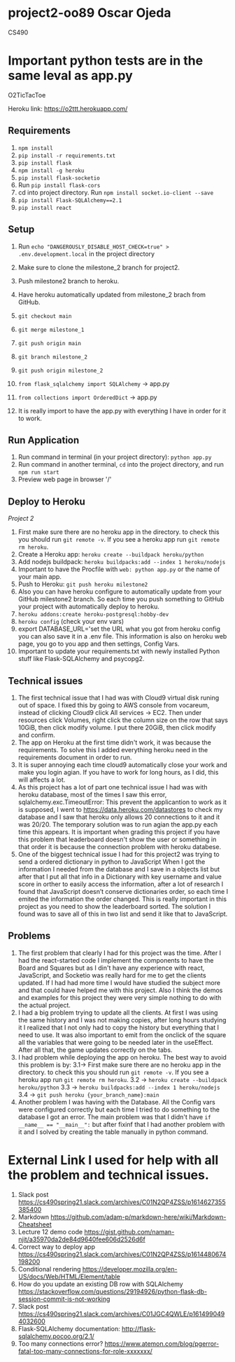 # project2-oo89 Oscar Ojeda

CS490

# Important python tests are in the same leval as app.py

O2TicTacToe

Heroku link: https://o2ttt.herokuapp.com/

## Requirements

1. `npm install`
2. `pip install -r requirements.txt`
3. `pip install flask`
4. `npm install -g heroku`
5. `pip install flask-socketio`
6. Run `pip install flask-cors`
7. cd into project directory. Run `npm install socket.io-client --save`
8. `pip install Flask-SQLAlchemy==2.1`
9. `pip install react`

## Setup

1. Run `echo "DANGEROUSLY_DISABLE_HOST_CHECK=true" > .env.development.local` in the project directory
2. Make sure to clone the milestone_2 branch for project2.
3. Push milestone2 branch to heroku.
4. Have heroku automatically updated from milestone_2 brach from GitHub.

5. `git checkout main`
6. `git merge milestone_1`
7. `git push origin main`
8. `git branch milestone_2`
9. `git push origin milestone_2`
10. `from flask_sqlalchemy import SQLAlchemy` -> app.py
11. `from collections import OrderedDict` -> app.py
12. It is really import to have the app.py with everything I have in order for it to work.

## Run Application

1. Run command in terminal (in your project directory): `python app.py`
2. Run command in another terminal, `cd` into the project directory, and run `npm run start`
3. Preview web page in browser '/'

## Deploy to Heroku

_Project 2_

1.  First make sure there are no heroku app in the directory.
    to check this you should run `git remote -v`. If you see a heroku app run `git remote rm heroku`.
2.  Create a Heroku app: `heroku create --buildpack heroku/python`
3.  Add nodejs buildpack: `heroku buildpacks:add --index 1 heroku/nodejs`
4.  Important to have the Procfile with `web: python app.py` or the name of your main app.
5.  Push to Heroku: `git push heroku milestone2`
6.  Also you can have heroku configure to automatically update from your GitHub milestone2 branch.
    So each time you push something to GitHub your project with automatically deploy to heroku.
7.  `heroku addons:create heroku-postgresql:hobby-dev`
8.  `heroku config` (check your env vars)
9.  export DATABASE_URL='set the URL what you got from heroku config
    you can also save it in a .env file. This information is also on heroku web page, you go to you app and then settings, Config Vars.
10. Important to update your requirements.txt with newly installed Python stuff like Flask-SQLAlchemy and psycopg2.

## Technical issues

1. The first technical issue that I had was with Cloud9 virtual disk runing out of space.
   I fixed this by going to AWS console from vocareum, instead of clicking Cloud9 click All
   services -> EC2. Then under resources click Volumes, right click the column size on the row
   that says 10GiB, then click modify volume. I put there 20GiB, then click modify and confirm.
2. The app on Heroku at the first time didn't work, it was because the requirements.
   To solve this I added everything heroku need in the requirements document in order to run.
3. It is super annoying each time cloud9 automatically close your work and make you login
   agian. If you have to work for long hours, as I did, this will affects a lot.
4. As this project has a lot of part one technical issue I had was with heroku database,
   most of the times I saw this error, sqlalchemy.exc.TimeoutError: This prevent the applicantion to work as it
   is supposed, I went to https://data.heroku.com/datastores to check my database and I saw that heroku only allows 20
   connections to it and it was 20/20. The temporary solution was to run agian the app.py each time this appears.
   It is important when grading this project if you have this problem that leaderboard doesn't show the user or something
   in that order it is because the connection problem with heroku databese.
5. One of the biggest technical issue I had for this project2 was trying to send a ordered dictionary in python to JavaScript
   When I got the information I needed from the database and I save in a objects list but after that I put all that info in a Dictionary
   with key username and value score in orther to easily access the information, after a lot of research I found that JavaScript doesn’t conserve
   dictionaries order, so each time I emited the information the order changed. This is really important in this project as you need to show the
   leaderboard sorted. The solution I found was to save all of this in two list and send it like that to JavaScript.

## Problems

1. The first problem that clearly I had for this project was the time.
   After I had the react-started code I implement the components to have the Board
   and Squares but as I din't have any experience with react, JavaScript, and Socketio
   was really hard for me to get the clients updated. If I had had more time I would
   have studied the subject more and that could have helped me with this project.
   Also I think the demos and examples for this project they were very simple nothing
   to do with the actual project.
2. I had a big problem trying to update all the clients. At first I was using the same
   history and I was not making copies, after long hours studying it I realized that
   I not only had to copy the history but everything that I need to use.
   It was also important to emit from the onclick of the square all the variables that were
   going to be needed later in the useEffect. After all that, the game updates correctly on the tabs.
3. I had problem while deploying the app on heroku. The best way to avoid this problem is by:
   3.1-> First make sure there are no heroku app in the directory.
   to check this you should run `git remote -v`. If you see a heroku app run `git remote rm heroku`.
   3.2 -> `heroku create --buildpack heroku/python`
   3.3 -> `heroku buildpacks:add --index 1 heroku/nodejs`
   3.4 -> `git push heroku {your_branch_name}:main`
4. Another problem I was having with the Database. All the Config vars were configured correctly but each
   time I tried to do something to the database I got an error. The main problem was that I didn't have `if __name__ == "__main__":`
   but after fixinf that I had another problem with it and I solved by creating the table manually in python command.

# External Link I used for help with all the problem and technical issues.

1. Slack post https://cs490spring21.slack.com/archives/C01N2QP4ZSS/p1614627355385400
2. Markdown https://github.com/adam-p/markdown-here/wiki/Markdown-Cheatsheet
3. Lecture 12 demo code https://gist.github.com/naman-njit/a35970da2de84d9640fee606d2526d6f
4. Correct way to deploy app https://cs490spring21.slack.com/archives/C01N2QP4ZSS/p1614480674198200
5. Conditional rendering https://developer.mozilla.org/en-US/docs/Web/HTML/Element/table
6. How do you update an existing DB row with SQLAlchemy https://stackoverflow.com/questions/29194926/python-flask-db-session-commit-is-not-working
7. Slack post https://cs490spring21.slack.com/archives/C01JGC4QWLE/p1614990494032600
8. Flask-SQLAlchemy documentation: http://flask-sqlalchemy.pocoo.org/2.1/
9. Too many connections error? https://www.atemon.com/blog/pgerror-fatal-too-many-connections-for-role-xxxxxxx/
